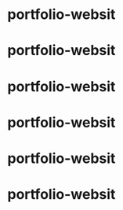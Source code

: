 # portfolio-websit
# portfolio-websit
# portfolio-websit
# portfolio-websit
# portfolio-websit
# portfolio-websit

